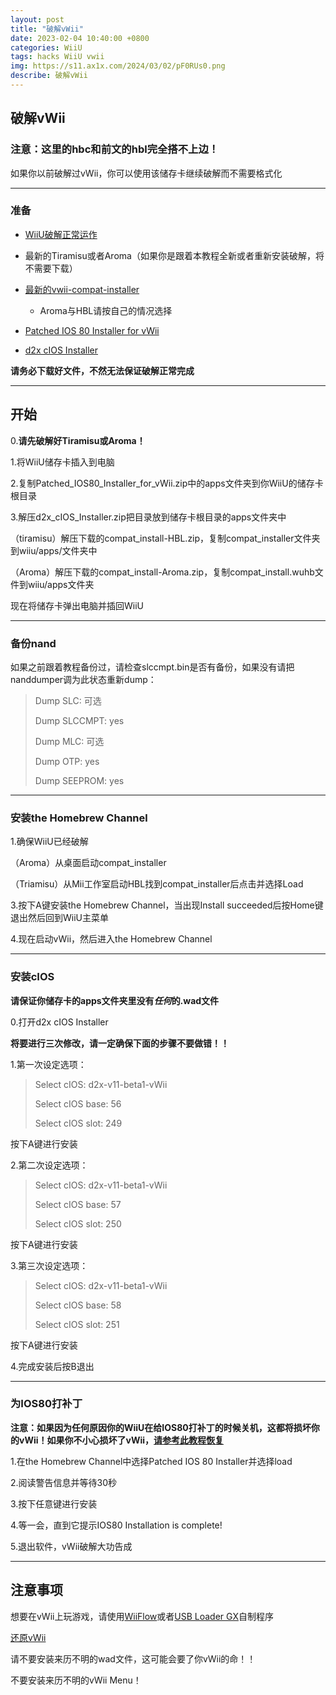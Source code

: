 ```yaml
---
layout: post
title: "破解vWii"
date: 2023-02-04 10:40:00 +0800
categories: WiiU
tags: hacks WiiU vwii
img: https://s11.ax1x.com/2024/03/02/pF0RUs0.png
describe: 破解vWii
---
```


## 破解vWii

### 注意：这里的hbc和前文的hbl完全搭不上边！

如果你以前破解过vWii，你可以使用该储存卡继续破解而不需要格式化

<hr />

### 准备

- [WiiU破解正常运作](https://wiiu.1919810.com/wiiu/2023/02/05/Hack-WiiU.html)

- 最新的Tiramisu或者Aroma（如果你是跟着本教程全新或者重新安装破解，将不需要下载）

- [最新的vwii-compat-installer](https://github.com/Xpl0itU/vwii-compat-installer/releases)
  - Aroma与HBL请按自己的情况选择

- [Patched IOS 80 Installer for vWii](https://wiiu.hacks.guide/docs/files/Patched_IOS80_Installer_for_vWii.zip)

- [d2x cIOS Installer](https://wiiu.hacks.guide/docs/files/d2x_cIOS_Installer.zip)

**请务必下载好文件，不然无法保证破解正常完成**

<hr />

## 开始

0.**请先破解好Tiramisu或Aroma！**

1.将WiiU储存卡插入到电脑

2.复制Patched_IOS80_Installer_for_vWii.zip中的apps文件夹到你WiiU的储存卡根目录

3.解压d2x_cIOS_Installer.zip把目录放到储存卡根目录的apps文件夹中

（tiramisu）解压下载的compat_install-HBL.zip，复制compat_installer文件夹到wiiu/apps/文件夹中

（Aroma）解压下载的compat_install-Aroma.zip，复制compat_install.wuhb文件到wiiu/apps文件夹

现在将储存卡弹出电脑并插回WiiU

<hr />

### 备份nand

如果之前跟着教程备份过，请检查slccmpt.bin是否有备份，如果没有请把nanddumper调为此状态重新dump：

>Dump SLC: 可选
>
>Dump SLCCMPT: yes
>
>Dump MLC: 可选
>
>Dump OTP: yes
>
>Dump SEEPROM: yes

<hr />

### 安装the Homebrew Channel

1.确保WiiU已经破解

（Aroma）从桌面启动compat_installer

（Triamisu）从Mii工作室启动HBL找到compat_installer后点击并选择Load

3.按下A键安装the Homebrew Channel，当出现Install succeeded后按Home键退出然后回到WiiU主菜单

4.现在启动vWii，然后进入the Homebrew Channel

<hr />

### 安装cIOS

**请保证你储存卡的apps文件夹里没有*任何*的.wad文件**

0.打开d2x cIOS Installer

**将要进行三次修改，请一定确保下面的步骤不要做错！！**

1.第一次设定选项：

>Select cIOS: d2x-v11-beta1-vWii
>
>Select cIOS base: 56
>
>Select cIOS slot: 249

按下A键进行安装

2.第二次设定选项：

>Select cIOS: d2x-v11-beta1-vWii
>
>Select cIOS base: 57
>
>Select cIOS slot: 250

按下A键进行安装

3.第三次设定选项：

>Select cIOS: d2x-v11-beta1-vWii
>
>Select cIOS base: 58
>
>Select cIOS slot: 251

按下A键进行安装

4.完成安装后按B退出

<hr />

### 为IOS80打补丁

**注意：如果因为任何原因你的WiiU在给IOS80打补丁的时候关机，这都将损坏你的vWii！如果你不小心损坏了vWii，[请参考此教程恢复](#)**

1.在the Homebrew Channel中选择Patched IOS 80 Installer并选择load

2.阅读警告信息并等待30秒

3.按下任意键进行安装

4.等一会，直到它提示IOS80 Installation is complete!

5.退出软件，vWii破解大功告成

<hr />

## 注意事项

想要在vWii上玩游戏，请使用[WiiFlow](https://wii.hacks.guide/wii-loaders.html#wiiflow-lite)或者[USB Loader GX](https://wii.hacks.guide/wii-loaders.html#usb-loader-gx)自制程序

[还原vWii](https://wiiu.1919810.com/wiiu/2023/02/04/hackvwii.html)

请不要安装来历不明的wad文件，这可能会要了你vWii的命！！

不要安装来历不明的vWii Menu！
